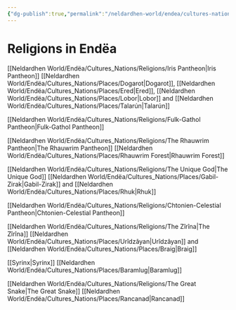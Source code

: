 ```yaml
---
{"dg-publish":true,"permalink":"/neldardhen-world/endea/cultures-nations/religions/religions-in-endea/"}
---
```


# Religions in Endëa
[[Neldardhen World/Endëa/Cultures_Nations/Religions/Iris Pantheon\|Iris Pantheon]]
	[[Neldardhen World/Endëa/Cultures_Nations/Places/Dogarot\|Dogarot]], [[Neldardhen World/Endëa/Cultures_Nations/Places/Ered\|Ered]], [[Neldardhen World/Endëa/Cultures_Nations/Places/Lobor\|Lobor]] and [[Neldardhen World/Endëa/Cultures_Nations/Places/Talarún\|Talarún]]

[[Neldardhen World/Endëa/Cultures_Nations/Religions/Fulk-Gathol Pantheon\|Fulk-Gathol Pantheon]]

[[Neldardhen World/Endëa/Cultures_Nations/Religions/The Rhauwrim Pantheon\|The Rhauwrim Pantheon]]
	[[Neldardhen World/Endëa/Cultures_Nations/Places/Rhauwrim Forest\|Rhauwrim Forest]]

[[Neldardhen World/Endëa/Cultures_Nations/Religions/The Unique God\|The Unique God]]
	[[Neldardhen World/Endëa/Cultures_Nations/Places/Gabil-Zirak\|Gabil-Zirak]] and [[Neldardhen World/Endëa/Cultures_Nations/Places/Rhuk\|Rhuk]]

[[Neldardhen World/Endëa/Cultures_Nations/Religions/Chtonien-Celestial Pantheon\|Chtonien-Celestial Pantheon]]

[[Neldardhen World/Endëa/Cultures_Nations/Religions/The Zîrîna\|The Zîrîna]]
	[[Neldardhen World/Endëa/Cultures_Nations/Places/Urîdzâyan\|Urîdzâyan]] and [[Neldardhen World/Endëa/Cultures_Nations/Places/Braig\|Braig]]

[[Syrinx\|Syrinx]]
	[[Neldardhen World/Endëa/Cultures_Nations/Places/Baramlug\|Baramlug]]

[[Neldardhen World/Endëa/Cultures_Nations/Religions/The Great Snake\|The Great Snake]]
	[[Neldardhen World/Endëa/Cultures_Nations/Places/Rancanad\|Rancanad]]

